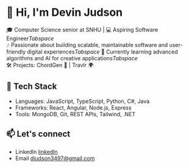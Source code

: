 # 👋 Hi, I'm Devin Judson

🎓 Computer Science senior at SNHU | 💻 Aspiring Software Engineer*Tabspace*  
🎶 Passionate about building scalable, maintainable software and user-friendly digital experiences*Tabspace*
🌱 Currently learning advanced algorithms and AI for creative applications*Tabspace*  
🛠️ Projects: ChordGen 🎹 | Travlr 🌍

## 🧠 Tech Stack
- Languages: JavaScript, TypeScript, Python, C#, Java  
- Frameworks: React, Angular, Node.js, Express  
- Tools: MongoDB, Git, REST APIs, Tailwind, .NET

## 📫 Let's connect
- LinkedIn [linkedIn](https://linkedin.com/in/devinjudson)
- Email djudson3497@gmail.com
